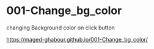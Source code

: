 # 001-Change_bg_color
changing Background color on click button

https://maged-ghabour.github.io/001-Change_bg_color/
